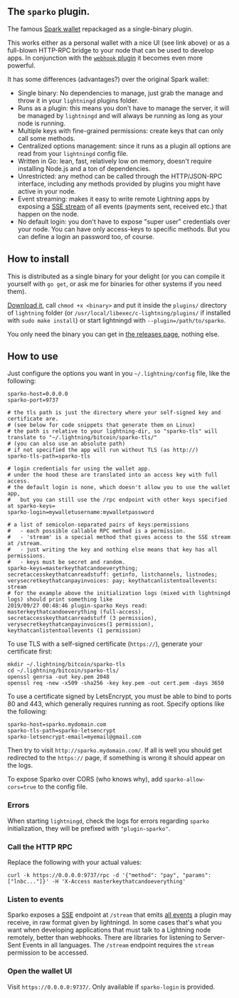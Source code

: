 ## The `sparko` plugin.

The famous [Spark wallet](https://github.com/shesek/spark-wallet) repackaged as a single-binary plugin.

This works either as a personal wallet with a nice UI (see link above) or as a full-blown HTTP-RPC bridge to your node that can be used to develop apps. In conjunction with the [`webhook` plugin](https://github.com/fiatjaf/lightningd-gjson-rpc/tree/master/cmd/webhook) it becomes even more powerful.

It has some differences (advantages?) over the original Spark wallet:

* Single binary: No dependencies to manage, just grab the manage and throw it in your `lightningd` plugins folder.
* Runs as a plugin: this means you don't have to manage the server, it will be managed by `lightningd` and will always be running as long as your node is running.
* Multiple keys with fine-grained permissions: create keys that can only call some methods.
* Centralized options management: since it runs as a plugin all options are read from your `lightningd` config file.
* Written in Go: lean, fast, relatively low on memory, doesn't require installing Node.js and a ton of dependencies.
* Unrestricted: any method can be called through the HTTP/JSON-RPC interface, including any methods provided by plugins you might have active in your node.
* Event streaming: makes it easy to write remote Lightning apps by exposing a [SSE stream](#listen-to-events) of all events (payments sent, received etc.) that happen on the node.
* No default login: you don't have to expose "super user" credentials over your node. You can have only access-keys to specific methods. But you can define a login an password too, of course.

## How to install

This is distributed as a single binary for your delight (or you can compile it yourself with `go get`, or ask me for binaries for other systems if you need them).

[Download it](https://github.com/fiatjaf/lightningd-gjson-rpc/releases), call `chmod +x <binary>` and put it inside the `plugins/` directory of `lightning` folder (or `/usr/local/libexec/c-lightning/plugins/` if installed with `sudo make install`) or start lightningd with `--plugin=/path/to/sparko`.

You only need the binary you can get in [the releases page](https://github.com/fiatjaf/lightningd-gjson-rpc/releases), nothing else.

## How to use

Just configure the options you want in you `~/.lightning/config` file, like the following:

```shell
sparko-host=0.0.0.0
sparko-port=9737

# the tls path is just the directory where your self-signed key and certificate are.
# (see below for code snippets that generate them on Linux)
# the path is relative to your lightning-dir, so "sparko-tls" will translate to "~/.lightning/bitcoin/sparko-tls/"
# (you can also use an absolute path)
# if not specified the app will run without TLS (as http://)
sparko-tls-path=sparko-tls

# login credentials for using the wallet app.
# under the hood these are translated into an access key with full access.
# the default login is none, which doesn't allow you to use the wallet app,
#   but you can still use the /rpc endpoint with other keys specified at sparko-keys=
sparko-login=mywalletusername:mywalletpassword

# a list of semicolon-separated pairs of keys:permissions
#   - each possible callable RPC method is a permission.
#   - 'stream' is a special method that gives access to the SSE stream at /stream.
#   - just writing the key and nothing else means that key has all permissions.
#   - keys must be secret and random.
sparko-keys=masterkeythatcandoeverything; secretaccesskeythatcanreadstuff: getinfo, listchannels, listnodes; verysecretkeythatcanpayinvoices: pay; keythatcanlistentoallevents: stream
# for the example above the initialization logs (mixed with lightningd logs) should print something like
2019/09/27 00:48:46 plugin-sparko Keys read: masterkeythatcandoeverything (full-access), secretaccesskeythatcanreadstuff (3 permission), verysecretkeythatcanpayinvoices(1 permission), keythatcanlistentoallevents (1 permission)
```

To use TLS with a self-signed certificate (`https://`), generate your certificate first:

```
mkdir ~/.lightning/bitcoin/sparko-tls
cd ~/.lightning/bitcoin/sparko-tls/
openssl genrsa -out key.pem 2048
openssl req -new -x509 -sha256 -key key.pem -out cert.pem -days 3650
```

To use a certificate signed by LetsEncrypt, you must be able to bind to ports 80 and 443, which generally requires running as root. Specify options like the following:

```shell
sparko-host=sparko.mydomain.com
sparko-tls-path=sparko-letsencrypt
sparko-letsencrypt-email=myemail@gmail.com
```

Then try to visit `http://sparko.mydomain.com/`. If all is well you should get redirected to the `https://` page, if something is wrong it should appear on the logs.

To expose Sparko over CORS (who knows why), add `sparko-allow-cors=true` to the config file.

### Errors

When starting `lightningd`, check the logs for errors regarding `sparko` initialization, they will be prefixed with `"plugin-sparko"`.

### Call the HTTP RPC

Replace the following with your actual values:

```
curl -k https://0.0.0.0:9737/rpc -d '{"method": "pay", "params": ["lnbc..."]}' -H 'X-Access masterkeythatcandoeverything'
```

### Listen to events

Sparko exposes a [SSE](https://developer.mozilla.org/en-US/docs/Web/API/Server-sent_events/Using_server-sent_events) endpoint at `/stream` that emits [all events](https://lightning.readthedocs.io/PLUGINS.html#event-notifications) a plugin may receive, in raw format given by lightningd. In some cases that's what you want when developing applications that must talk to a Lightning node remotely, better than webhooks. There are libraries for listening to Server-Sent Events in all languages. The `/stream` endpoint requires the `stream` permission to be accessed.

### Open the wallet UI

Visit `https://0.0.0.0:9737/`. Only available if `sparko-login` is provided.
